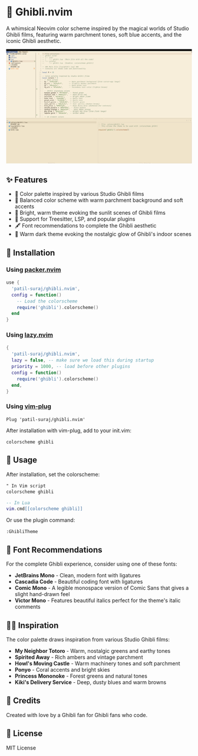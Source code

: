 # 🌱 Ghibli.nvim

A whimsical Neovim color scheme inspired by the magical worlds of Studio Ghibli films, featuring warm parchment tones, soft blue accents, and the iconic Ghibli aesthetic.
 
![Ghibli.nvim Theme](./demo/ghibli-nvim.png)

## ✨ Features

- 🎨 Color palette inspired by various Studio Ghibli films
- 🌿 Balanced color scheme with warm parchment background and soft accents
- 🌅 Bright, warm theme evoking the sunlit scenes of Ghibli films
- 🌟 Support for Treesitter, LSP, and popular plugins
- 🖋️ Font recommendations to complete the Ghibli aesthetic
- 🏮 Warm dark theme evoking the nostalgic glow of Ghibli's indoor scenes

## 🌊 Installation

### Using [packer.nvim](https://github.com/wbthomason/packer.nvim)

```lua
use {
  'patil-suraj/ghibli.nvim',
  config = function()
    -- Load the colorscheme
    require('ghibli').colorscheme()
  end
}
```

### Using [lazy.nvim](https://github.com/folke/lazy.nvim)

```lua
{
  'patil-suraj/ghibli.nvim',
  lazy = false, -- make sure we load this during startup
  priority = 1000, -- load before other plugins
  config = function()
    require('ghibli').colorscheme()
  end,
}
```

### Using [vim-plug](https://github.com/junegunn/vim-plug)

```vim
Plug 'patil-suraj/ghibli.nvim'
```

After installation with vim-plug, add to your init.vim:

```vim
colorscheme ghibli
```

## 🍃 Usage

After installation, set the colorscheme:

```vim
" In Vim script
colorscheme ghibli
```

```lua
-- In Lua
vim.cmd[[colorscheme ghibli]]
```

Or use the plugin command:

```vim
:GhibliTheme
```

## 🌸 Font Recommendations

For the complete Ghibli experience, consider using one of these fonts:

- **JetBrains Mono** - Clean, modern font with ligatures
- **Cascadia Code** - Beautiful coding font with ligatures
- **Comic Mono** - A legible monospace version of Comic Sans that gives a slight hand-drawn feel
- **Victor Mono** - Features beautiful italics perfect for the theme's italic comments


## 🧙‍♂️ Inspiration

The color palette draws inspiration from various Studio Ghibli films:

- **My Neighbor Totoro** - Warm, nostalgic greens and earthy tones
- **Spirited Away** - Rich ambers and vintage parchment
- **Howl's Moving Castle** - Warm machinery tones and soft parchment
- **Ponyo** - Coral accents and bright skies
- **Princess Mononoke** - Forest greens and natural tones
- **Kiki's Delivery Service** - Deep, dusty blues and warm browns

<!-- ## 📸 Screenshots

![Editing Lua](https://via.placeholder.com/800x450)
![Editing Python](https://via.placeholder.com/800x450)
![Editing Javascript](https://via.placeholder.com/800x450) -->

## 🌟 Credits

Created with love by a Ghibli fan for Ghibli fans who code.

## 📝 License

MIT License